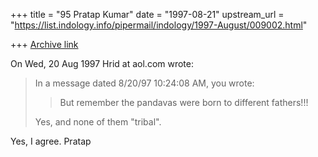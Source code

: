 +++
title = "95 Pratap Kumar"
date = "1997-08-21"
upstream_url = "https://list.indology.info/pipermail/indology/1997-August/009002.html"

+++
[Archive link](https://list.indology.info/pipermail/indology/1997-August/009002.html)

On Wed, 20 Aug 1997 Hrid at aol.com wrote:

> 
> In a message dated 8/20/97 10:24:08 AM, you wrote:
> 
> >But remember the pandavas were born to different fathers!!!
> 
> Yes, and none of them "tribal".
> 
Yes, I agree.
Pratap




